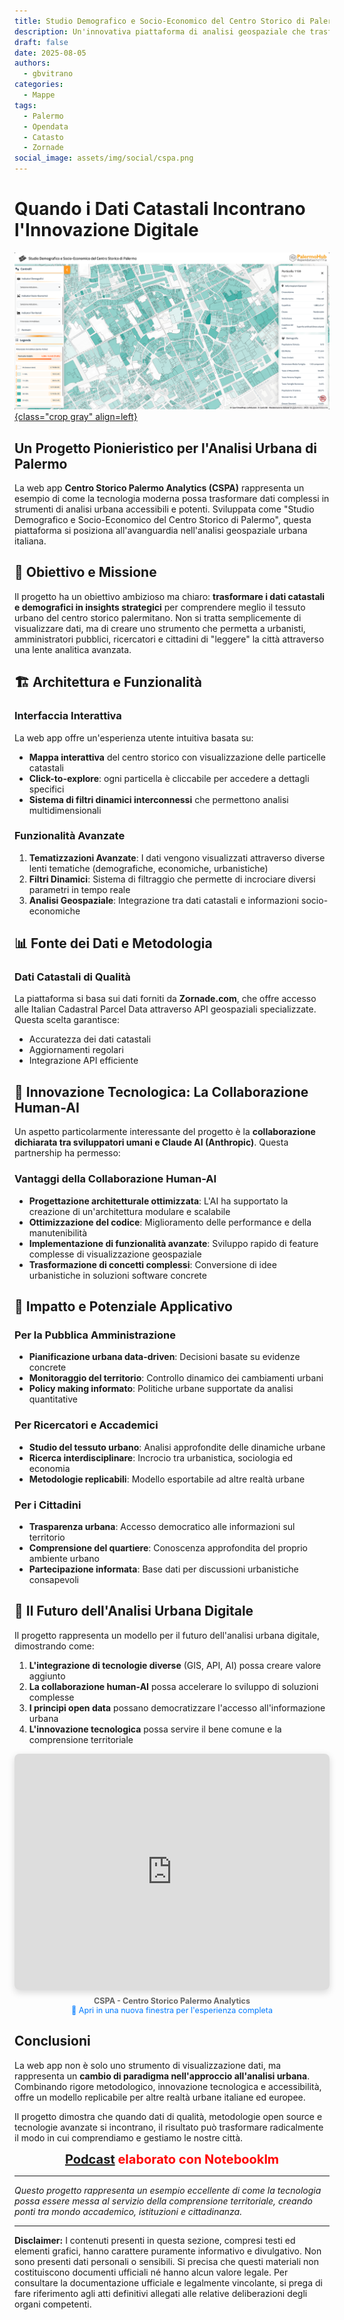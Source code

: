 ```yaml
---
title: Studio Demografico e Socio-Economico del Centro Storico di Palermo
description: Un'innovativa piattaforma di analisi geospaziale che trasforma i dati catastali e demografici in insights strategici per la comprensione del tessuto urbano palermitano.
draft: false
date: 2025-08-05
authors:
  - gbvitrano
categories:
  - Mappe
tags:
  - Palermo
  - Opendata
  - Catasto
  - Zornade
social_image: assets/img/social/cspa.png
---
```

<style>
.md-typeset code { background-color: #fff0;}  
.md-typeset pre>code { background-color: #fff0;}  
</style>

# Quando i Dati Catastali Incontrano l'Innovazione Digitale
[![cspa](cspa.png "Studio Demografico e Socio-Economico del Centro Storico di Palermo" ){class="crop gray" align=left}](index.md)

## Un Progetto Pionieristico per l'Analisi Urbana di Palermo

La web app **Centro Storico Palermo Analytics (CSPA)** rappresenta un esempio di come la tecnologia moderna possa trasformare dati complessi in strumenti di analisi urbana accessibili e potenti. Sviluppata come "Studio Demografico e Socio-Economico del Centro Storico di Palermo",<!-- more -->  questa piattaforma si posiziona all'avanguardia nell'analisi geospaziale urbana italiana. 

## 🎯 Obiettivo e Missione

Il progetto ha un obiettivo ambizioso ma chiaro: **trasformare i dati catastali e demografici in insights strategici** per comprendere meglio il tessuto urbano del centro storico palermitano. Non si tratta semplicemente di visualizzare dati, ma di creare uno strumento che permetta a urbanisti, amministratori pubblici, ricercatori e cittadini di "leggere" la città attraverso una lente analitica avanzata.

## 🏗️ Architettura e Funzionalità

### Interfaccia Interattiva
La web app offre un'esperienza utente intuitiva basata su:
- **Mappa interattiva** del centro storico con visualizzazione delle particelle catastali
- **Click-to-explore**: ogni particella è cliccabile per accedere a dettagli specifici
- **Sistema di filtri dinamici interconnessi** che permettono analisi multidimensionali

### Funzionalità Avanzate
1. **Tematizzazioni Avanzate**: I dati vengono visualizzati attraverso diverse lenti tematiche (demografiche, economiche, urbanistiche)
2. **Filtri Dinamici**: Sistema di filtraggio che permette di incrociare diversi parametri in tempo reale
3. **Analisi Geospaziale**: Integrazione tra dati catastali e informazioni socio-economiche

## 📊 Fonte dei Dati e Metodologia

### Dati Catastali di Qualità
La piattaforma si basa sui dati forniti da **Zornade.com**, che offre accesso alle Italian Cadastral Parcel Data attraverso API geospaziali specializzate. Questa scelta garantisce:
- Accuratezza dei dati catastali
- Aggiornamenti regolari
- Integrazione API efficiente

## 🤖 Innovazione Tecnologica: La Collaborazione Human-AI

Un aspetto particolarmente interessante del progetto è la **collaborazione dichiarata tra sviluppatori umani e Claude AI (Anthropic)**. Questa partnership ha permesso:

### Vantaggi della Collaborazione Human-AI
- **Progettazione architetturale ottimizzata**: L'AI ha supportato la creazione di un'architettura modulare e scalabile
- **Ottimizzazione del codice**: Miglioramento delle performance e della manutenibilità
- **Implementazione di funzionalità avanzate**: Sviluppo rapido di feature complesse di visualizzazione geospaziale
- **Trasformazione di concetti complessi**: Conversione di idee urbanistiche in soluzioni software concrete

## 🌟 Impatto e Potenziale Applicativo

### Per la Pubblica Amministrazione
- **Pianificazione urbana data-driven**: Decisioni basate su evidenze concrete
- **Monitoraggio del territorio**: Controllo dinamico dei cambiamenti urbani
- **Policy making informato**: Politiche urbane supportate da analisi quantitative

### Per Ricercatori e Accademici
- **Studio del tessuto urbano**: Analisi approfondite delle dinamiche urbane
- **Ricerca interdisciplinare**: Incrocio tra urbanistica, sociologia ed economia
- **Metodologie replicabili**: Modello esportabile ad altre realtà urbane

### Per i Cittadini
- **Trasparenza urbana**: Accesso democratico alle informazioni sul territorio
- **Comprensione del quartiere**: Conoscenza approfondita del proprio ambiente urbano
- **Partecipazione informata**: Base dati per discussioni urbanistiche consapevoli

## 🔮 Il Futuro dell'Analisi Urbana Digitale

Il progetto rappresenta un modello per il futuro dell'analisi urbana digitale, dimostrando come:

1. **L'integrazione di tecnologie diverse** (GIS, API, AI) possa creare valore aggiunto
2. **La collaborazione human-AI** possa accelerare lo sviluppo di soluzioni complesse
3. **I principi open data** possano democratizzare l'accesso all'informazione urbana
4. **L'innovazione tecnologica** possa servire il bene comune e la comprensione territoriale

<!-- Iframe responsive per CSPA - Centro Storico Palermo Analytics -->
<div style="position: relative; width: 100%; height: 0; padding-bottom: 75%; overflow: hidden; border-radius: 8px; box-shadow: 0 4px 12px rgba(0,0,0,0.15);">
    <iframe 
        src="https://palermohub.github.io/cspa/" 
        style="position: absolute; top: 0; left: 0; width: 100%; height: 100%; border: none;"
        title="CSPA - Studio Demografico e Socio-Economico del Centro Storico di Palermo"
        loading="lazy"
        allow="geolocation">
    </iframe>
</div>

<!-- Didascalia e link alternativo -->
<p style="margin-top: 10px; font-size: 0.9em; color: #666; text-align: center;">
    <strong>CSPA - Centro Storico Palermo Analytics</strong><br>
    <a href="https://palermohub.github.io/cspa/" target="_blank" rel="noopener noreferrer" style="color: #007bff; text-decoration: none;">
        🔗 Apri in una nuova finestra per l'esperienza completa
    </a>
</p>


## Conclusioni

La web app non è solo uno strumento di visualizzazione dati, ma rappresenta un **cambio di paradigma nell'approccio all'analisi urbana**. Combinando rigore metodologico, innovazione tecnologica e accessibilità, offre un modello replicabile per altre realtà urbane italiane ed europee.

Il progetto dimostra che quando dati di qualità, metodologie open source e tecnologie avanzate si incontrano, il risultato può trasformare radicalmente il modo in cui comprendiamo e gestiamo le nostre città.

<p style="text-align: center;"><span style="color: #ff0000; font-size: 20px;"><strong><a title="Podcast, elaborato con Notebooklm" href="https://notebooklm.google.com/notebook/74230700-ca60-4341-933d-06e04d544560?artifactId=dc88f0f4-14a8-4584-be9a-2a3a38277b68" target="_blank" rel="noopener">Podcast</a> elaborato con Notebooklm</strong></span></p>

---

*Questo progetto rappresenta un esempio eccellente di come la tecnologia possa essere messa al servizio della comprensione territoriale, creando ponti tra mondo accademico, istituzioni e cittadinanza.*

---

**Disclaimer:** I contenuti presenti in questa sezione, compresi testi ed elementi grafici, hanno carattere puramente informativo e divulgativo.
Non sono presenti dati personali o sensibili. Si precisa che questi materiali non costituiscono documenti ufficiali né hanno alcun valore legale.
Per consultare la documentazione ufficiale e legalmente vincolante, si prega di fare riferimento agli atti definitivi allegati alle relative deliberazioni degli organi competenti.